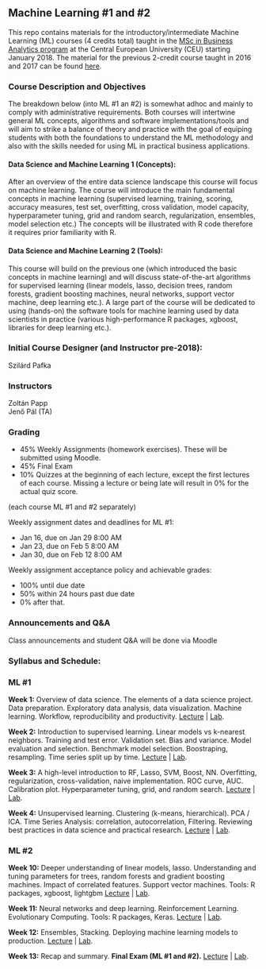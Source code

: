 

## Machine Learning #1 and #2


This repo contains materials for the introductory/intermediate Machine Learning (ML) courses (4 credits total) taught in the
[MSc in Business Analytics program](https://economics.ceu.edu/program/master-science-business-analytics)
at the Central European University (CEU) starting January 2018.
The material for the previous 2-credit course taught in 2016 and 2017 can be found
[here](https://github.com/szilard/teach-data-science-msc-analytics-ceu).


### Course Description and Objectives

The breakdown below (into ML #1 an #2) is somewhat adhoc and mainly to comply with administrative requirements.
Both courses will intertwine general ML concepts, algorithms and software implementations/tools and will
aim to strike a balance of theory and practice with the goal of equiping students with both the
foundations to understand the ML methodology and also with the skills needed for using ML in practical
business applications.

#### Data Science and Machine Learning 1 (Concepts):

After an overview of the entire data science landscape this course will focus on machine learning. The course will introduce the main fundamental concepts in machine learning (supervised learning, training, scoring, accuracy measures, test set, overfitting, cross validation, model capacity, hyperparameter tuning, grid and random search, regularization, ensembles, model selection etc.) The concepts will be illustrated with R code therefore it requires prior familiarity with R.

#### Data Science and Machine Learning 2 (Tools):

This course will build on the previous one (which introduced the basic concepts in machine learning) and will discuss state-of-the-art algorithms for supervised learning (linear models, lasso, decision trees, random forests, gradient boosting machines, neural networks, support vector machine, deep learning etc.). A large part of the course will be dedicated to using (hands-on) the software tools for machine learning used by data scientists in practice (various high-performance R packages, xgboost, libraries for deep learning etc.).



### Initial Course Designer (and Instructor pre-2018):

Szilárd Pafka <br>


### Instructors

Zoltán Papp <br>
Jenő Pál (TA)


### Grading

- 45% Weekly Assignments (homework exercises). These will be submitted using Moodle.
- 45% Final Exam
- 10% Quizzes at the beginning of each lecture, except the first lectures of each course. Missing a lecture or being late will result in 0% for the actual quiz score.

(each course ML #1 and #2 separately)

Weekly assignment dates and deadlines for ML #1:
- Jan 16, due on Jan 29 8:00 AM
- Jan 23, due on Feb 5 8:00 AM
- Jan 30, due on Feb 12 8:00 AM

Weekly assignment acceptance policy and achievable grades:
- 100% until due date
- 50% within 24 hours past due date
- 0% after that.


### Announcements and Q&A

Class announcements and student Q&A will be done via Moodle


### Syllabus and Schedule:

### ML #1

**Week 1:** Overview of data science. The elements of a data science project. Data preparation. Exploratory data analysis, data visualization. Machine learning. Workflow, reproducibility and productivity.
[Lecture](wk01/lect) | [Lab](wk01/lab).

**Week 2:** Introduction to supervised learning. Linear models vs k-nearest neighbors. Training and test error. Validation set. Bias and variance. Model evaluation and selection. Benchmark model selection. Boostraping, resampling. Time series split up by time.
[Lecture](wk02/lect) | [Lab](wk02/lab).

**Week 3:** A high-level introduction to RF, Lasso, SVM, Boost, NN. Overfitting, regularization, cross-validation, naive implementation. ROC curve, AUC. Calibration plot. Hyperparameter tuning, grid, and random search.
[Lecture](wk03/lect) | [Lab](wk03/lab).

**Week 4:** Unsupervised learning. Clustering (k-means, hierarchical). PCA / ICA. Time Series Analysis: correlation, autocorrelation, Filtering. Reviewing best practices in data science and practical research.
[Lecture](wk04/lect) | [Lab](wk04/lab).


### ML #2

**Week 10:** Deeper understanding of linear models, lasso. Understanding and tuning parameters for trees, random forests and gradient boosting machines. Impact of correlated features. Support vector machines.
Tools: R packages, xgboost, lightgbm
[Lecture](wk10/lect) | [Lab](wk10/lab).

**Week 11:** Neural networks and deep learning. Reinforcement Learning. Evolutionary Computing.
Tools: R packages, Keras.
[Lecture](wk11/lect) | [Lab](wk11/lab).

**Week 12:** Ensembles, Stacking. Deploying machine learning models to production.
[Lecture](wk12/lect) | [Lab](wk12/lab).

**Week 13:** Recap and summary. **Final Exam (ML #1 and #2).**
[Lecture](wk13/lect) | [Lab](wk13/lab).





